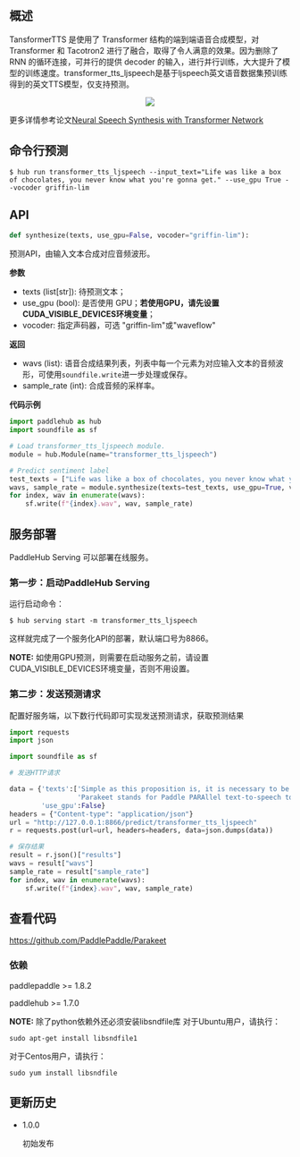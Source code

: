 ## 概述

TansformerTTS 是使用了 Transformer 结构的端到端语音合成模型，对 Transformer 和 Tacotron2 进行了融合，取得了令人满意的效果。因为删除了 RNN 的循环连接，可并行的提供 decoder 的输入，进行并行训练，大大提升了模型的训练速度。transformer_tts_ljspeech是基于ljspeech英文语音数据集预训练得到的英文TTS模型，仅支持预测。

<p align="center">
<img src="https://github.com/PaddlePaddle/Parakeet/blob/develop/examples/transformer_tts/images/model_architecture.jpg" hspace='10'/> <br />
</p>

更多详情参考论文[Neural Speech Synthesis with Transformer Network](https://arxiv.org/abs/1809.08895)

## 命令行预测

```shell
$ hub run transformer_tts_ljspeech --input_text="Life was like a box of chocolates, you never know what you're gonna get." --use_gpu True --vocoder griffin-lim
```

## API

```python
def synthesize(texts, use_gpu=False, vocoder="griffin-lim"):
```

预测API，由输入文本合成对应音频波形。

**参数**

* texts (list\[str\]): 待预测文本；
* use\_gpu (bool): 是否使用 GPU；**若使用GPU，请先设置CUDA\_VISIBLE\_DEVICES环境变量**；
* vocoder: 指定声码器，可选 "griffin-lim"或"waveflow"

**返回**

* wavs (list): 语音合成结果列表，列表中每一个元素为对应输入文本的音频波形，可使用`soundfile.write`进一步处理或保存。
* sample\_rate (int): 合成音频的采样率。

**代码示例**

```python
import paddlehub as hub
import soundfile as sf

# Load transformer_tts_ljspeech module.
module = hub.Module(name="transformer_tts_ljspeech")

# Predict sentiment label
test_texts = ["Life was like a box of chocolates, you never know what you're gonna get."]
wavs, sample_rate = module.synthesize(texts=test_texts, use_gpu=True, vocoder="waveflow")
for index, wav in enumerate(wavs):
    sf.write(f"{index}.wav", wav, sample_rate)
```

## 服务部署

PaddleHub Serving 可以部署在线服务。

### 第一步：启动PaddleHub Serving

运行启动命令：
```shell
$ hub serving start -m transformer_tts_ljspeech
```

这样就完成了一个服务化API的部署，默认端口号为8866。

**NOTE:** 如使用GPU预测，则需要在启动服务之前，请设置CUDA\_VISIBLE\_DEVICES环境变量，否则不用设置。

### 第二步：发送预测请求

配置好服务端，以下数行代码即可实现发送预测请求，获取预测结果

```python
import requests
import json

import soundfile as sf

# 发送HTTP请求

data = {'texts':['Simple as this proposition is, it is necessary to be stated',
                 'Parakeet stands for Paddle PARAllel text-to-speech toolkit'],
        'use_gpu':False}
headers = {"Content-type": "application/json"}
url = "http://127.0.0.1:8866/predict/transformer_tts_ljspeech"
r = requests.post(url=url, headers=headers, data=json.dumps(data))

# 保存结果
result = r.json()["results"]
wavs = result["wavs"]
sample_rate = result["sample_rate"]
for index, wav in enumerate(wavs):
    sf.write(f"{index}.wav", wav, sample_rate)
```

## 查看代码

https://github.com/PaddlePaddle/Parakeet

### 依赖

paddlepaddle >= 1.8.2

paddlehub >= 1.7.0

**NOTE:** 除了python依赖外还必须安装libsndfile库
对于Ubuntu用户，请执行：
```
sudo apt-get install libsndfile1
```
对于Centos用户，请执行：
```
sudo yum install libsndfile
```

## 更新历史

* 1.0.0

  初始发布
